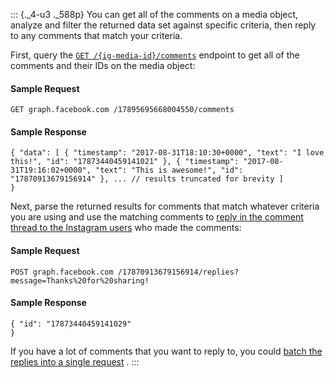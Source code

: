 ::: {._4-u3 ._588p}
You can get all of the comments on a media object, analyze and filter
the returned data set against specific criteria, then reply to any
comments that match your criteria.

First, query the
[` GET /{ig-media-id}/comments `](/docs/instagram-api/reference/ig-media/comments#read)
endpoint to get all of the comments and their IDs on the media object:

#### Sample Request

``` {._5s-8 .prettyprint .lang-code .prettyprinted}
GET graph.facebook.com /17895695668004550/comments
```

#### Sample Response

``` {._5s-8 .prettyprint .lang-code .prettyprinted}
{ "data": [ { "timestamp": "2017-08-31T18:10:30+0000", "text": "I love this!", "id": "17873440459141021" }, { "timestamp": "2017-08-31T19:16:02+0000", "text": "This is awesome!", "id": "17870913679156914" }, ... // results truncated for brevity ]
}
```

Next, parse the returned results for comments that match whatever
criteria you are using and use the matching comments to [reply in the
comment thread to the Instagram
users](/docs/instagram-api/reference/ig-comment/replies#replying) who
made the comments:

#### Sample Request

``` {._5s-8 .prettyprint .lang-code .prettyprinted}
POST graph.facebook.com /17870913679156914/replies?message=Thanks%20for%20sharing!
```

#### Sample Response

``` {._5s-8 .prettyprint .lang-code .prettyprinted}
{ "id": "17873440459141029"
}
```

If you have a lot of comments that you want to reply to, you could
[batch the replies into a single
request](/docs/graph-api/making-multiple-requests/) .
:::
